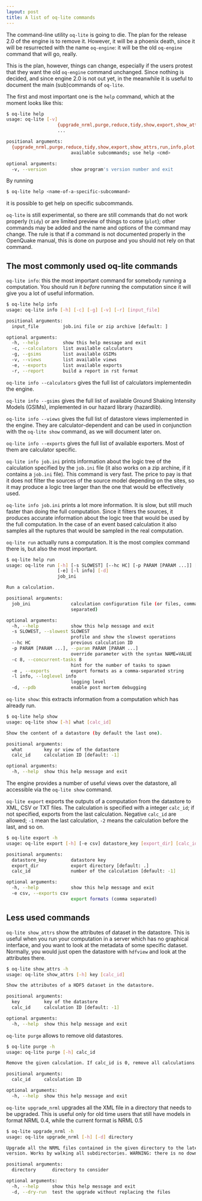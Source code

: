 ```yaml
---
layout: post
title: A list of oq-lite commands
---
```


The command-line utility `oq-lite` is going to die. The plan for the
release 2.0 of the engine is to remove it. However, it will be a
phoenix death, since it will be resurrected with the name `oq-engine`:
it will be the old `oq-engine` command that will go, really.

This is the plan, however, things can change, especially if the users
protest that they want the old `oq-engine` command
unchanged. Since nothing is decided, and since engine 2.0 is
not out yet, in the meanwhile it is useful to document the main
(sub)commands of `oq-lite`.

The first and most important one is the `help` command, which at
the moment looks like this:

```bash
$ oq-lite help
usage: oq-lite [-v]
                   {upgrade_nrml,purge,reduce,tidy,show,export,show_attrs,run,info,plot,help}
                   ...

positional arguments:
  {upgrade_nrml,purge,reduce,tidy,show,export,show_attrs,run,info,plot,help}
                        available subcommands; use help <cmd>

optional arguments:
  -v, --version         show program's version number and exit
```

By running

```bash
$ oq-lite help <name-of-a-specific-subcommand>
```

it is possible to get help on specific subcommands.

`oq-lite` is still experimental, so there are still commands that do
not work properly (`tidy`) or are limited preview of things to come
(`plot`); other commands may be added and the name and options of
the command may change. The rule is that if a command is not
documented properly in the OpenQuake manual, this is done on
purpose and you should not rely on that command.

The most commonly used oq-lite commands
-------------------------------------------------

`oq-lite info`: this the most important command for somebody running
a computation. You should run it *before* running the computation
since it will give you a lot of useful information.

```bash
$ oq-lite help info
usage: oq-lite info [-h] [-c] [-g] [-v] [-r] [input_file]

positional arguments:
  input_file         job.ini file or zip archive [default: ]

optional arguments:
  -h, --help         show this help message and exit
  -c, --calculators  list available calculators
  -g, --gsims        list available GSIMs
  -v, --views        list available views
  -e, --exports      list available exports
  -r, --report       build a report in rst format
```

`oq-lite info --calculators` gives the full list of calculators implementedin the engine.

`oq-lite info --gsims` gives the full list of available Ground Shaking
Intensity Models (GSIMs), implemented in our hazard library (hazardlib).

`oq-lite info --views` gives the full list of datastore views implemented in
the engine. They are calculator-dependent and can be used in conjunction
with the `oq-lite show` command, as we will document later on.

`oq-lite info --exports` gives the full list of available exporters.
Most of them are calculator specific.

`oq-lite info job.ini` prints information about the logic tree of
the calculation specified by the `job.ini` file (it also works
on a zip archine, if it contains a `job.ini` file). This command
is very fast. The price to pay is that it does not filter the sources
of the source model depending on the sites, so it may produce a
logic tree larger than the one that would be effectively used.

`oq-lite info job.ini` prints a lot more information. It is slow, but
still much faster than doing the full computation. Since it filters
the sources, it produces accurate information about the logic
tree that would be used by the full computation. In the case of an event
based calculation it also samples all the ruptures that would be
sampled in the real computation.

`oq-lite run` actually runs a computation. It is the most
complex command there is, but also the most important.

```bash
$ oq-lite help run
usage: oq-lite run [-h] [-s SLOWEST] [--hc HC] [-p PARAM [PARAM ...]] [-c 8]
                   [-e] [-l info] [-d]
                   job_ini

Run a calculation.

positional arguments:
  job_ini               calculation configuration file (or files, comma-
                        separated)

optional arguments:
  -h, --help            show this help message and exit
  -s SLOWEST, --slowest SLOWEST
                        profile and show the slowest operations
  --hc HC               previous calculation ID
  -p PARAM [PARAM ...], --param PARAM [PARAM ...]
                        override parameter with the syntax NAME=VALUE ...
  -c 8, --concurrent-tasks 8
                        hint for the number of tasks to spawn
  -e , --exports        export formats as a comma-separated string
  -l info, --loglevel info
                        logging level
  -d, --pdb             enable post mortem debugging
```

`oq-lite show`: this extracts information from a computation which has
already run.

```bash
$ oq-lite help show
usage: oq-lite show [-h] what [calc_id]

Show the content of a datastore (by default the last one).

positional arguments:
  what        key or view of the datastore
  calc_id     calculation ID [default: -1]

optional arguments:
  -h, --help  show this help message and exit
```
  
The engine provides a number of useful views over the datastore,
all accessible via the `oq-lite show` command.

`oq-lite export` exports the outputs of a computation from the datastore
to XML, CSV or TXT files. The calculation is specified with a integer
`calc_id`; if not specified, exports from the last calculation.
Negative `calc_id` are allowed; `-1` mean the last calculation,
`-2` means the calculation before the last, and so on.

```bash
$ oq-lite export -h
usage: oq-lite export [-h] [-e csv] datastore_key [export_dir] [calc_id]

positional arguments:
  datastore_key         datastore key
  export_dir            export directory [default: .]
  calc_id               number of the calculation [default: -1]

optional arguments:
  -h, --help            show this help message and exit
  -e csv, --exports csv
                        export formats (comma separated)
```

Less used commands
---------------------

`oq-lite show_attrs` show the attributes of dataset in the datastore.
This is useful when you run your computation in a server which has
no graphical interface, and you want to look at the metadata of
some specific dataset. Normally, you would just open the datastore
with `hdfview` and look at the attributes there.

```bash
$ oq-lite show_attrs -h
usage: oq-lite show_attrs [-h] key [calc_id]

Show the attributes of a HDF5 dataset in the datastore.

positional arguments:
  key         key of the datastore
  calc_id     calculation ID [default: -1]

optional arguments:
  -h, --help  show this help message and exit
```

`oq-lite purge` allows to remove old datastores.

```bash
$ oq-lite purge -h
usage: oq-lite purge [-h] calc_id

Remove the given calculation. If calc_id is 0, remove all calculations.

positional arguments:
  calc_id     calculation ID

optional arguments:
  -h, --help  show this help message and exit
```

`oq-lite upgrade_nrml` upgrades all the XML file in a directory that
needs to be upgraded. This is useful only for old time users that
still have models in format NRML 0.4, while the current format is
NRML 0.5

```bash
$ oq-lite upgrade_nrml -h
usage: oq-lite upgrade_nrml [-h] [-d] directory

Upgrade all the NRML files contained in the given directory to the latest NRML
version. Works by walking all subdirectories. WARNING: there is no downgrade!

positional arguments:
  directory      directory to consider

optional arguments:
  -h, --help     show this help message and exit
  -d, --dry-run  test the upgrade without replacing the files
```

